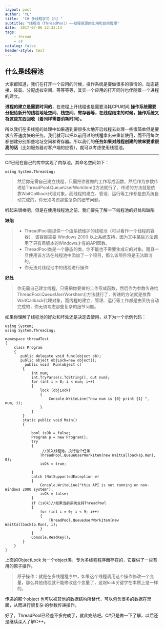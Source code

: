 ```yaml
---
layout: post
author: "YL"
title:  "C# 多线程学习（六）"
subtitle: "线程池（ThreadPool）——线程资源的复用和自动管理"
date:  2017-07-06 22:33:14
tags:
    - thread
    - c#
catalog: false
header-style: text
---
```

什么是线程池
------

大家都知道，我们在打开一个应用的时候，操作系统是要做很多的事情的，动态链接、装载、分配虚拟空间、等等等等，其实一个应用的打开同时也伴随着一个进程的建立。

**进程的建立是需要时间的**，在进程上开线程也是需要消耗CPU时间,**操作系统需要分配给新开的线程地址空间、栈空间、寄存器等，在线程结束的时候，操作系统又将这些东西回收（着同样需要消耗时间）。**

  所以我们在多线程的处理中如果遇到要很多次地开启线程去处理一些很简单但是要求应答速度快的任务。我们就可以把以前用过的线程拿出来重新使用，而不用每次都创建分别那些地址空间和寄存器。所以我们的**任务如果对线程创建的效率要求很高的话**（比如服务器对客户端的应答），就可以考虑使用线程池。
  


----------
C#已经在自己的库中实现了内存池，其命名空间如下：

```
using System.Threading;

```

> 然后你无需自己建立线程，只需把你要做的工作写成函数，然后作为参数传递给ThreadPool.QueueUserWorkItem()方法就行了，传递的方法就是依靠WaitCallback代理对象，而线程的建立、管理、运行等工作都是由系统自动完成的，你无须考虑那些复杂的细节问题。

听起来很棒吧，但是在使用线程池之前，我们要先了解一下线程池的好处和缺陷

**缺陷**

>  - ThreadPool类提供一个由系统维护的线程池（可以看作一个线程的容器），该容器需要 Windows 2000 以上系统支持，因为其中某些方法调用了只有高版本的Windows才有的API函数。
>  - ThreadPool类是一个静态的类，你不能也不需要生成它的对象。而且一旦使用该方法在线程池中添加了一个项目，那么该项目将是无法取消的。
>  - 你无法对线程池中的线程进行操作

 


 **好处**
 

>你无需自己建立线程，只需把你要做的工作写成函数，然后作为参数传递给ThreadPool.QueueUserWorkItem()方法就行了，传递的方法就是依靠WaitCallback代理对象，而线程的建立、管理、运行等工作都是由系统自动完成的，你无须考虑那些复杂的细节问题。

如果你理解了线程池的好处和坏处还是决定去使用，以下为一个示例代码：

```
using System;
using System.Threading;

namespace threadTest
{
    class Program
    {
       public delegate void func(object ob);
       public object objLock=new object();
         public void  Run(object c)
        {
            int num;
            int.TryParse(c.ToString(), out num);
            for (int i = 0; i < num; i++)
            {
                lock (objLock)
                {
                    Console.WriteLine("now num is {0} print {1} ", num, i);
                }
            }
        }
        static public void Main()
        {
           
            bool isOk = false;
            Program p = new Program();
            try
            {
                 //加入线程池，执行这个任务
                ThreadPool.QueueUserWorkItem(new WaitCallback(p.Run), 0);
                isOk = true;

            }
            catch (NotSupportedException e)
            {
                Console.WriteLine("this API is not running on non-Windows 2000 system");
                isOk = false;
            }
            if (isOk)//如果当前系统支持ThreadPool
            {
                for (int i = 0; i < 9; i++)
                {
                    ThreadPool.QueueUserWorkItem(new WaitCallback(p.Run), i);
                }
            }
            Console.ReadKey();
        }
    }
}
```

上面的ObjectLock 为一个object类，专为多线程程序而存在的，它提供了一些有用的原子操作。

> 原子操作：就是在多线程程序中，如果这个线程调用这个操作修改一个变量，那么其他线程就不能修改这个变量了，这跟lock关键字在本质上是一样的。

传递的那个object 也可以被其他的数据结构所替代，可以包含很多的数据在里面，从而进行很复杂·的参数传递操作。

好了，ThreadPool已经差不多完成了，就此完结吧。C#只是做一下了解，以后还是继续深入了解C++。